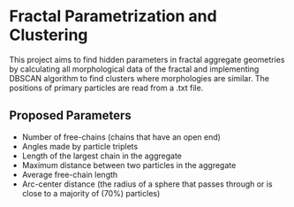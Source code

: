 # Fractal Parametrization and Clustering

This project aims to find hidden parameters in fractal aggregate geometries by calculating all morphological data of the fractal and implementing DBSCAN algorithm to find clusters where morphologies are similar. The positions of primary particles are read from a .txt file. 

## Proposed Parameters

- Number of free-chains (chains that have an open end)
- Angles made by particle triplets
- Length of the largest chain in the aggregate
- Maximum distance between two particles in the aggregate
- Average free-chain length
- Arc-center distance (the radius of a sphere that passes through or is close to a majority of (70%) particles)
